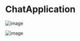 # ChatApplication

![image](https://github.com/HarithaKadali9/ChatApplication/assets/140302534/37f26146-2439-4493-9804-90a14c7f21e0)

![image](https://github.com/HarithaKadali9/ChatApplication/assets/140302534/d1a99512-6e7b-4424-9dee-6e905fbd706c)


